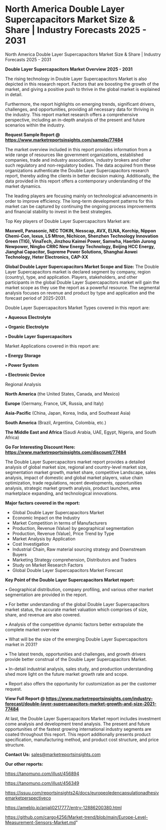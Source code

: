 # North America Double Layer Supercapacitors Market Size & Share | Industry Forecasts 2025 - 2031
North America Double Layer Supercapacitors Market Size & Share | Industry Forecasts 2025 - 2031

<Strong> Double Layer Supercapacitors Market Overview 2025 - 2031</strong>

The rising technology in Double Layer Supercapacitors Market is also depicted in this research report. Factors that are boosting the growth of the market, and giving a positive push to thrive in the global market is explained in detail.

Furthermore, the report highlights on emerging trends, significant drivers, challenges, and opportunities, providing all necessary data for thriving in the industry. This report market research offers a comprehensive perspective, including an in-depth analysis of the present and future scenarios within the industry.

<strong>Request Sample Report @ <a href=https://www.marketreportsinsights.com/sample/77484>https://www.marketreportsinsights.com/sample/77484</a></strong>

The market overview included in this report provides information from a wide range of resources like government organizations, established companies, trade and industry associations, industry brokers and other such regulatory and non-regulatory bodies. The data acquired from these organizations authenticate the Double Layer Supercapacitors research report, thereby aiding the clients in better decision making. Additionally, the data provided in this report offers a contemporary understanding of the market dynamics.

The leading players are focusing mainly on technological advancements in order to improve efficiency. The long-term development patterns for this market can be captured by continuing the ongoing process improvements and financial stability to invest in the best strategies.

Top Key players of Double Layer Supercapacitors Market are:

<strong>Maxwell, Panasonic, NEC TOKIN, Nesscap, AVX, ELNA, Korchip, Nippon Chemi-Con, Ioxus, LS Mtron, Nichicon, Shenzhen Technology Innovation Green (TIG), VinaTech, Jinzhou Kaimei Power, Samwha, Haerbin Jurong Newpower, Ningbo CRRC New Energy Technology, Beijing HCC Energy, Jianghai Capacitor, Supreme Power Solutions, Shanghai Aowei Technology, Heter Electronics, CAP-XX</strong>

<strong><b>Global Double Layer Supercapacitors Market Scope and Size:</b></strong>
The Double Layer Supercapacitors market is declared segment by company, region (country), type, and application. Players, stakeholders, and other participants in the global Double Layer Supercapacitors market will gain the market scope as they use the report as a powerful resource. The segmental analysis focuses on revenue and product by type and application and the forecast period of 2025-2031.

Double Layer Supercapacitors Market Types covered in this report are:

<strong>• Aqueous Electrolyte

• Organic Electrolyte

• Double Layer Supercapacitors</strong>

Market Applications covered in this report are:

<strong>• Energy Storage

• Power System

• Electronic Device</strong> 

Regional Analysis

<strong>North America</strong> (the United States, Canada, and Mexico)

<strong>Europe</strong> (Germany, France, UK, Russia, and Italy)

<strong>Asia-Pacific</strong> (China, Japan, Korea, India, and Southeast Asia)

<strong>South America</strong> (Brazil, Argentina, Colombia, etc.)

<strong>The Middle East and Africa</strong> (Saudi Arabia, UAE, Egypt, Nigeria, and South Africa)

<strong>Go For Interesting Discount Here: <a href=https://www.marketreportsinsights.com/discount/77484>https://www.marketreportsinsights.com/discount/77484</a></strong>

The Double Layer Supercapacitors market report provides a detailed analysis of global market size, regional and country-level market size, segmentation market growth, market share, competitive Landscape, sales analysis, impact of domestic and global market players, value chain optimization, trade regulations, recent developments, opportunities analysis, strategic market growth analysis, product launches, area marketplace expanding, and technological innovations.

<strong><b>Major factors covered in the report:</b></strong>
<ul>
  <li>Global Double Layer Supercapacitors Market </li>
  <li>Economic Impact on the Industry</li>
  <li>Market Competition in terms of Manufacturers</li>
  <li>Production, Revenue (Value) by geographical segmentation</li>
  <li>Production, Revenue (Value), Price Trend by Type</li>
  <li>Market Analysis by Application</li>
  <li>Cost Investigation</li>
  <li>Industrial Chain, Raw material sourcing strategy and Downstream Buyers</li>
  <li>Marketing Strategy comprehension, Distributors and Traders</li>
  <li>Study on Market Research Factors</li>
  <li>Global Double Layer Supercapacitors Market Forecast</li>
</ul>

<strong><b>Key Point of the Double Layer Supercapacitors Market report:</b></strong>

• Geographical distribution, company profiling, and various other market segmentation are provided in the report.

• For better understanding of the global Double Layer Supercapacitors market status, the accurate market valuation which comprises of size, share, and revenue are also covered.

• Analysis of the competitive dynamic factors better extrapolate the complete market overview

• What will be the size of the emerging Double Layer Supercapacitors market in 2031?

• The latest trends, opportunities and challenges, and growth drivers provide better construal of the Double Layer Supercapacitors Market.

• In-detail industrial analysis, sales study, and production understanding shed more light on the future market growth rate and scope.

• Report also offers the opportunity for customization as per the customer request.

<strong><b>View Full Report @ <a href=https://www.marketreportsinsights.com/industry-forecast/double-layer-supercapacitors-market-growth-and-size-2021-77484>https://www.marketreportsinsights.com/industry-forecast/double-layer-supercapacitors-market-growth-and-size-2021-77484</a></b></strong>


At last, the Double Layer Supercapacitors Market report includes investment come analysis and development trend analysis. The present and future opportunities of the fastest growing international industry segments are coated throughout this report. This report additionally presents product specification, manufacturing method, and product cost structure, and price structure.

<strong>Contact Us:</strong>
sales@marketreportsinsights.com

<strong>Our other reports:</strong>

<a href=https://tanomuno.com/illust/456894>https://tanomuno.com/illust/456894</a>

<a href=https://tanomuno.com/illust/456349>https://tanomuno.com/illust/456349</a>

<a href=https://issuu.com/reportsinsights24/docs/europeoledencapsulationadhesivemarketperspectiveco>https://issuu.com/reportsinsights24/docs/europeoledencapsulationadhesivemarketperspectiveco</a>

<a href=https://ameblo.jp/anjali0217777/entry-12886200380.html>https://ameblo.jp/anjali0217777/entry-12886200380.html</a>

<a href=https://github.com/cargo4256/Market-trend/blob/main/Europe-Level-Measurement-Sensors-Market.md>https://github.com/cargo4256/Market-trend/blob/main/Europe-Level-Measurement-Sensors-Market.md</a>"
